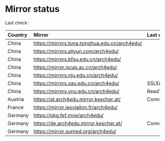 <script src="./time.js"></script>
# Mirror status
Last check: <script type="text/javascript">localize(1686773875.1450536);</script>

|Country|Mirror|Last update|
|:------|:-----|:----------|
|China|https://mirrors.tuna.tsinghua.edu.cn/arch4edu/|<script type="text/javascript">localize(1686724401);</script>|
|China|https://mirrors.aliyun.com/arch4edu/|<script type="text/javascript">localize(1686637897);</script>|
|China|https://mirrors.bfsu.edu.cn/arch4edu/|<script type="text/javascript">localize(1686724401);</script>|
|China|https://mirror.iscas.ac.cn/arch4edu/|<script type="text/javascript">localize(1686724401);</script>|
|China|https://mirrors.nju.edu.cn/arch4edu/|<script type="text/javascript">localize(1686681063);</script>|
|China|https://mirrors.sau.edu.cn/arch4edu/|SSLError|
|China|https://mirrors.ynu.edu.cn/arch4edu/|ReadTimeout|
|Austria|https://at.arch4edu.mirror.kescher.at/|ConnectionError|
|France|https://mirror.lesviallon.fr/arch4edu/|<script type="text/javascript">localize(1686724401);</script>|
|Germany|https://pkg.fef.moe/arch4edu/|<script type="text/javascript">localize(1686724401);</script>|
|Germany|https://de.arch4edu.mirror.kescher.at/|ConnectionError|
|Germany|https://mirror.sunred.org/arch4edu/|<script type="text/javascript">localize(1686724401);</script>|

<script src="./tablefilter/tablefilter.js"></script>
<script src="./table.js"></script>